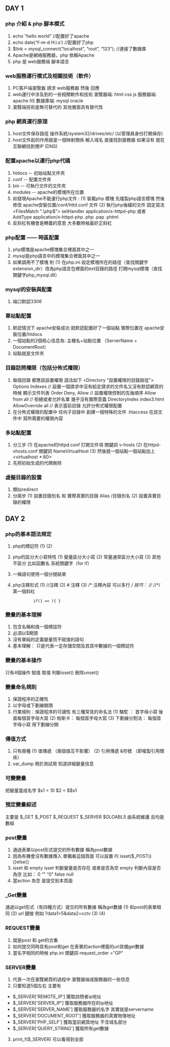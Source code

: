 
## DAY 1 

### php 介紹 & php 腳本模式
1. echo “hello world”  //配置好了apache
2. echo date(‘Y-m-d H:i:s’)   //配置好了php
3. $link = mysql_connect(“localhost”, “root”, “123”);   //連接了數據庫
4. Apache是網絡服務器，php 依賴Apache
5. php 是 web服務端 腳本語言

### web服務運行模式及相關技術（軟件）
1. PC客戶端瀏覽器  請求  web服務器  然後  回應
2. web運行中涉及到的一些相關軟件和技術
    瀏覽器端: html css js
    服務器端: apache IIS
    數據庫端: mysql oracle
3. 瀏覽端技術是無可替代的 其他層面具有替代性

### php 網頁運行原理
1. host文件保存路徑  操作系統/system32/drives/etc/ (以管理員身份打開保存)
2. host文件起的作用就是一個映射關係 輸入域名 直接找到服務器 如果沒有 就在互聯網找對應IP (DNS)

### 配置apache以運行php代碼
1. htdocs -- 初始站點文件夾
2. conf -- 配置文件夾
3. bin -- 可執行文件的文件夾
4. modules -- apache的模塊所在位置
5. 如發現Apache不能運行php文件 : 
    (1) 裝載php 模塊
         先複製php語言模塊 然後修改 apache安裝位置/conf/httd.conf 文件
    (2) 執行php後綴的文件
         固定寫法 
         <FilesMatch ".\php$"> setHandler application/x-httpd-php </FilesMatch>
         或者
         AddType application/x-httpd-php  .php  .pap  .phtml
6. 反斜杠有機會是轉義的意思 大多數時候最好正斜杠

### php配置 —— 時區配置
1. php模塊是apache模塊集合裡面其中之一
2. mysql是php語言中的模塊集合裡面其中之一
3. 如果調用不了模塊 則
    (1) 在php.ini 設定模塊所在的路徑（查找關鍵字extension_dir）改為php語言包裡面的ext目錄的路徑 
         打開mysql模塊（查找關鍵字php_mysql.dll）
         
### mysql的安裝與配置
1. 端口默認3306

### 單站點配置
1. 默認情況下 apache安裝成功 就默認配置好了一個站點 實際位置在 apache安裝位置/htdocs
2. 一個站點的2個核心信息為: 主機名+站點位置 （ServerName + DocumentRoot）
3. 站點就是文件夾

### 目錄訪問權限（包括分佈式權限）
1. 每個目錄 都應該設置權限 語法如下
    <Directory "設置權限的目錄路徑">
           Options Indexes   // 設置一個請求中沒有給定請求的文件名又沒有默認網頁的時候 顯示文件列表
           Order Deny, Allow  // 設置權限控制的先後順序
           Allow from all  // 拒絕或者允許名單 幾乎沒有實際意義
           DirectoryIndex index3.html
           AllowOverride all  // 表示當前目錄 允許分佈式權限配置
     </Directory>
2. 在分佈式權限的配置中 任何子目錄中 創建一個特殊的文件 .htaccess 在該文件中 寫所需要的權限內容

### 多站點配置
1. 分三步
    (1) 在apache的httpd.conf 打開文件項 關鍵詞 v-hosts
    (2) 在httpd-vhosts.conf 關鍵詞 NameVirtualHost
    (3) 然後就一個站點一個站點加上
         <virtualhost  *:80></virtualhost>
2. 先把初始生成的代碼刪除

### 虛擬目錄的設置
1. 類似redirect
2. 分兩步
    (1) 設置目錄別名 和 實際真實的目錄
         Alias /目錄別名
    (2) 設置真實目錄的權限
    
## DAY 2 

### php的基本語法規定
1. php的標記符
	(1) <?php ?>
	(2) <script lanugage="php"></script>
2. php的區分大小寫特性
	(1) 變量區分大小寫
	(2) 常量通常區分大小寫
	(3) 其他不區分 比如函數名 系統關鍵字（for if）
3. 一條語句使用一個分號結束
4. php注釋形式
	(1) //注釋
	(2) # 注釋
	(3) /* 注釋內容 可以多行 */
	技巧： //*                 //*/  第一個斜杠

	            if(1 == ){ }
                
### 變量的基本理解
1. 包含名稱和值一個標誌符
2. 必須以$開頭
3. 沒有單純的定義變量而不賦值的語句
4. 基本理解： 只是代表一定存儲空間及其其中數據的一個標誌符

### 變量的基本操作
只有4個操作
	賦值 取值 判斷isset() 刪除unset()
    
### 變量命名規則
1. 保證程序的正確性
2. 以字母或下劃線開頭
3. 行業規則：保證程序的可讀性 有三種常見的命名法
	(1) 駱駝 ： 首字母小寫 後面每個首字母大寫
	(2) 帕斯卡： 每個首字母大寫 
	(3) 下劃線分割法： 每個首字母小寫 用下劃線分開
    
### 傳值方式
1. 只有兩種
	(1) 值傳遞 （兩個值互不影響）
	(2) 引用傳遞 &符號 （即複製引用關係）
2. var_dump 用於測試用 知道詳細變量信息

### 可變變量
把變量當成名字 
	$s1 = 10     $2 = $$s1
    
### 預定變量綜述
主要是 $_GET $_POST $_REQUEST $_SERVER $GLOABLS 由系統維護 且均是數組

### post變量
1. 通過表單以post形式提交的所有數據 稱為post數據
2. 因為有機會沒有數據傳入 單獨看這個頁面 可以設置 if( isset($_POST)){}else{}
3. isset 和 empty 
	isset 判斷變量是否存在 或者是否為空
	empty 判斷內容是否為空 比如： 0 “” “0” false null
4. 當action 為空 是提交到本頁面

### _Get變量
通過以get形式（有四種方式）提交的所有數據 稱為get數據
	(1) 和post的表單相同
	(2) url 鏈接 例如 ?data1=5&data2=cctv
	(3) <script>location.href="目標文件?data=1&...."</script>
	(4) <script>location.assign("目標文件?data=1&....")</script>
    
### REQUEST變量
1. 就是post 和 get的合集
2. 如何提交同時具有post和get 在表單的action裡面的url具備get數據
3. 當名字相同的時候 php.ini 關鍵詞 request_order ="GP" 

### SERVER變量
1. 代表一次在瀏覽網頁的過程中 瀏覽器端或服務器的一些信息
2. 只要知道5個左右  主要有
* $_SERVER['REMOTE_IP'] 獲取訪問者ip地址
* $_SERVER['SERVER_IP'] 獲取服務器所在的ip地址
* $_SERVER['SERVER_NAME'] 獲取服務器的名字 其實就是servername
* $_SERVER['DOCUMENT_ROOT'] 獲取服務器的真實物理地址
* $_SERVER['PHP_SELF'] 獲取當前網頁地址 不含域名部分
* $_SERVER['QUERY_STRING'] 獲取所有get數據
3. print_f($_SERVER) 可以看得到全部


